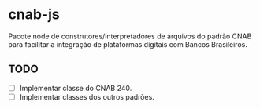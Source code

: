 # cnab-js
Pacote node de construtores/interpretadores de arquivos do padrão CNAB para facilitar a integração de plataformas digitais com Bancos Brasileiros.

## TODO
- [ ] Implementar classe do CNAB 240.
- [ ] Implementar classes dos outros padrões.